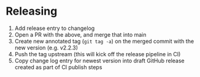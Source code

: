 # Releasing

1. Add release entry to changelog
2. Open a PR with the above, and merge that into main
3. Create new annotated tag (`git tag -a`) on the merged commit with the new version (e.g. v2.2.3)
4. Push the tag upstream (this will kick off the release pipeline in CI)
5. Copy change log entry for newest version into draft GitHub release created as part of CI publish steps
